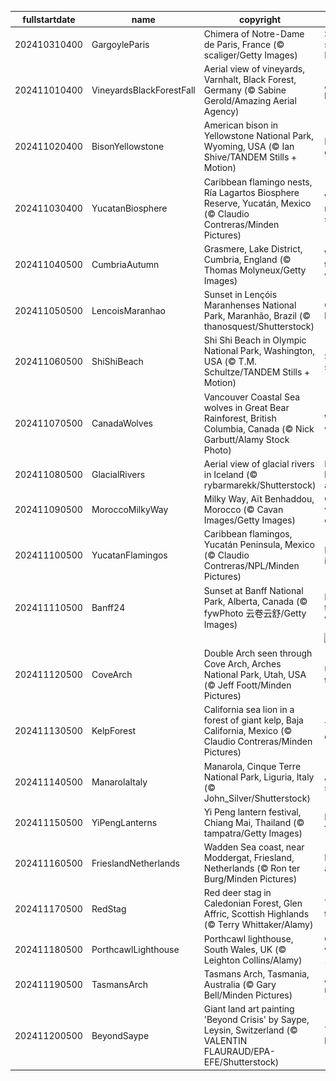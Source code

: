|fullstartdate|name|copyright|title|image|
|--|--|--|--|--|
202410310400|GargoyleParis|Chimera of Notre-Dame de Paris, France (© scaliger/Getty Images)|Stone-cold stares on Halloween|![](/en-CA/2024/11/202410310400GargoyleParis.jpg)|
202411010400|VineyardsBlackForestFall|Aerial view of vineyards, Varnhalt, Black Forest, Germany (© Sabine Gerold/Amazing Aerial Agency)|A proud heritage|![](/en-CA/2024/11/202411010400VineyardsBlackForestFall.jpg)|
202411020400|BisonYellowstone|American bison in Yellowstone National Park, Wyoming, USA (© Ian Shive/TANDEM Stills + Motion)|Power and grace|![](/en-CA/2024/11/202411020400BisonYellowstone.jpg)|
202411030400|YucatanBiosphere|Caribbean flamingo nests, Ría Lagartos Biosphere Reserve, Yucatán, Mexico (© Claudio Contreras/Minden Pictures)|Where nature meets sustainability|![](/en-CA/2024/11/202411030400YucatanBiosphere.jpg)|
202411040500|CumbriaAutumn|Grasmere, Lake District, Cumbria, England (© Thomas Molyneux/Getty Images)|Worth a thousand words|![](/en-CA/2024/11/202411040500CumbriaAutumn.jpg)|
202411050500|LencoisMaranhao|Sunset in Lençóis Maranhenses National Park, Maranhão, Brazil (© thanosquest/Shutterstock)|Otherworldly beauty|![](/en-CA/2024/11/202411050500LencoisMaranhao.jpg)|
202411060500|ShiShiBeach|Shi Shi Beach in Olympic National Park, Washington, USA (© T.M. Schultze/TANDEM Stills + Motion)|Shades of sunset|![](/en-CA/2024/11/202411060500ShiShiBeach.jpg)|
202411070500|CanadaWolves|Vancouver Coastal Sea wolves in Great Bear Rainforest, British Columbia, Canada (© Nick Garbutt/Alamy Stock Photo)|Wolves in the wild|![](/en-CA/2024/11/202411070500CanadaWolves.jpg)|
202411080500|GlacialRivers|Aerial view of glacial rivers in Iceland (© rybarmarekk/Shutterstock)|From the land of fire and ice|![](/en-CA/2024/11/202411080500GlacialRivers.jpg)|
202411090500|MoroccoMilkyWay|Milky Way, Aït Benhaddou, Morocco (© Cavan Images/Getty Images)|Cosmic views over earthly hues|![](/en-CA/2024/11/202411090500MoroccoMilkyWay.jpg)|
202411100500|YucatanFlamingos|Caribbean flamingos, Yucatán Peninsula, Mexico (© Claudio Contreras/NPL/Minden Pictures)|Flamboyance in flight|![](/en-CA/2024/11/202411100500YucatanFlamingos.jpg)|
202411110500|Banff24|Sunset at Banff National Park, Alberta, Canada (© fywPhoto 云卷云舒/Getty Images)|First flakes in the wilderness|![](/en-CA/2024/11/202411110500Banff24.jpg)|
||||![](/en-CA/2024/11/.jpg)|
202411120500|CoveArch|Double Arch seen through Cove Arch, Arches National Park, Utah, USA (© Jeff Foott/Minden Pictures)|Underneath the arches|![](/en-CA/2024/11/202411120500CoveArch.jpg)|
202411130500|KelpForest|California sea lion in a forest of giant kelp, Baja California, Mexico (© Claudio Contreras/Minden Pictures)|The lion king of the sea|![](/en-CA/2024/11/202411130500KelpForest.jpg)|
202411140500|ManarolaItaly|Manarola, Cinque Terre National Park, Liguria, Italy (© John_Silver/Shutterstock)|A cliffside story|![](/en-CA/2024/11/202411140500ManarolaItaly.jpg)|
202411150500|YiPengLanterns|Yi Peng lantern festival, Chiang Mai, Thailand (© tampatra/Getty Images)|Hope takes flight|![](/en-CA/2024/11/202411150500YiPengLanterns.jpg)|
202411160500|FrieslandNetherlands|Wadden Sea coast, near Moddergat, Friesland, Netherlands (© Ron ter Burg/Minden Pictures)|Mud, sea and sky|![](/en-CA/2024/11/202411160500FrieslandNetherlands.jpg)|
202411170500|RedStag|Red deer stag in Caledonian Forest, Glen Affric, Scottish Highlands (© Terry Whittaker/Alamy)|The 'hart' of the Highland|![](/en-CA/2024/11/202411170500RedStag.jpg)|
202411180500|PorthcawlLighthouse|Porthcawl lighthouse, South Wales, UK (© Leighton Collins/Alamy)|Guiding the way since 1860|![](/en-CA/2024/11/202411180500PorthcawlLighthouse.jpg)|
202411190500|TasmansArch|Tasmans Arch, Tasmania, Australia (© Gary Bell/Minden Pictures)|An arch that rocks|![](/en-CA/2024/11/202411190500TasmansArch.jpg)|
202411200500|BeyondSaype|Giant land art painting 'Beyond Crisis' by Saype, Leysin, Switzerland (© VALENTIN FLAURAUD/EPA-EFE/Shutterstock)|Tiny hands, big dreams|![](/en-CA/2024/11/202411200500BeyondSaype.jpg)|
